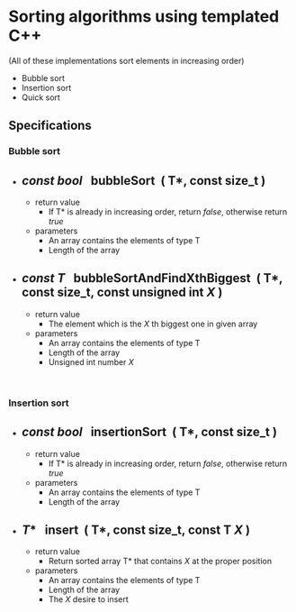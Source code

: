 # Sorting algorithms using templated C++
(All of these implementations sort elements in increasing order)
- Bubble sort
- Insertion sort
- Quick sort

## Specifications
### Bubble sort
* *const bool* &nbsp;&nbsp;bubbleSort &nbsp;( **T***, **const size_t** )
    -
    - return value
        * If T* is already in increasing order, return *false*, otherwise return *true*
    - parameters
        * An array contains the elements of type T
        * Length of the array
* *const T* &nbsp;&nbsp;bubbleSortAndFindXthBiggest &nbsp;( **T***, **const size_t**, **const unsigned int _X_** )
    -
    - return value
        * The element which is the _X_ th biggest one in given array
    - parameters
        * An array contains the elements of type T
        * Length of the array
        * Unsigned int number _X_

<br>
        
### Insertion sort
* *const bool* &nbsp;&nbsp;insertionSort &nbsp;( **T***, **const size_t** )
    -
    - return value
        * If T* is already in increasing order, return *false*, otherwise return *true*
    - parameters
        * An array contains the elements of type T
        * Length of the array
* *T** &nbsp;&nbsp;insert &nbsp;( **T***, **const size_t**, **const T _X_** )
    -
    - return value
        * Return sorted array T* that contains _X_ at the proper position
    - parameters
        * An array contains the elements of type T
        * Length of the array
        * The _X_ desire to insert
